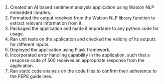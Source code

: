 1.	Created an AI based sentiment analysis application using Watson NLP embedded libraries.
2.	Formatted the output received from the Watson NLP library function to extract relevant information from it.
3.	Packaged the application and made it importable to any python code for usage.
4.	Ran unit tests on the application and checked the validity of its outputs for different inputs.
5.	Deployed the application using Flask framework.
6.	Incorporated error handling capability in the application, such that a response code of 500 receives an appropriate response from the application.
7.	Ran static code analysis on the code files to confirm their adherence to the PEP8 guidelines.
